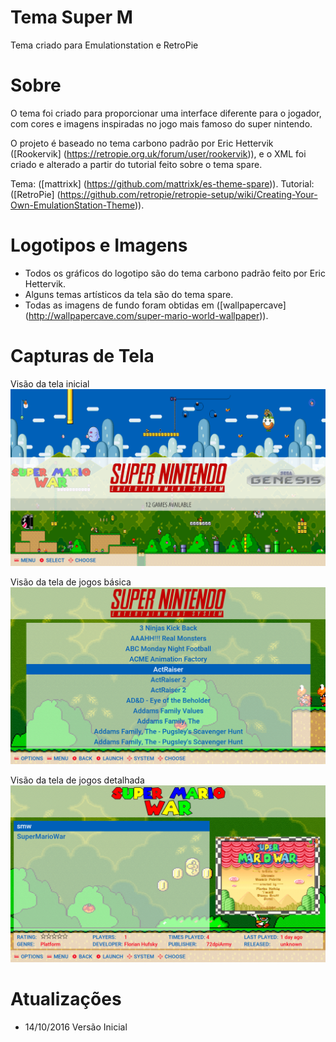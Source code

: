 # Tema Super M
Tema criado para Emulationstation e RetroPie

# Sobre
O tema foi criado para proporcionar uma interface diferente para o jogador, com cores e imagens inspiradas no jogo mais famoso do super nintendo.

O projeto é baseado no tema carbono padrão por Eric Hettervik ([Rookervik] (https://retropie.org.uk/forum/user/rookervik)), e o XML foi criado e alterado a partir do tutorial feito sobre o tema spare.

Tema: ([mattrixk] (https://github.com/mattrixk/es-theme-spare)).
Tutorial: ([RetroPie] (https://github.com/retropie/retropie-setup/wiki/Creating-Your-Own-EmulationStation-Theme)).

# Logotipos e Imagens
- Todos os gráficos do logotipo são do tema carbono padrão feito por Eric Hettervik.
- Alguns temas artísticos da tela são do tema spare.
- Todas as imagens de fundo foram obtidas em ([wallpapercave] (http://wallpapercave.com/super-mario-world-wallpaper)).

# Capturas de Tela
Visão da tela inicial
![Spare Theme Basic View](https://github.com/alissonsolitto/es-theme-super-m/blob/master/_art/screenshot/system.png)

Visão da tela de jogos básica
![Spare Theme Basic View](https://github.com/alissonsolitto/es-theme-super-m/blob/master/_art/screenshot/basic.png)

Visão da tela de jogos detalhada
![Spare Theme Basic View](https://github.com/alissonsolitto/es-theme-super-m/blob/master/_art/screenshot/detailed.png)

# Atualizações
- 14/10/2016 Versão Inicial
